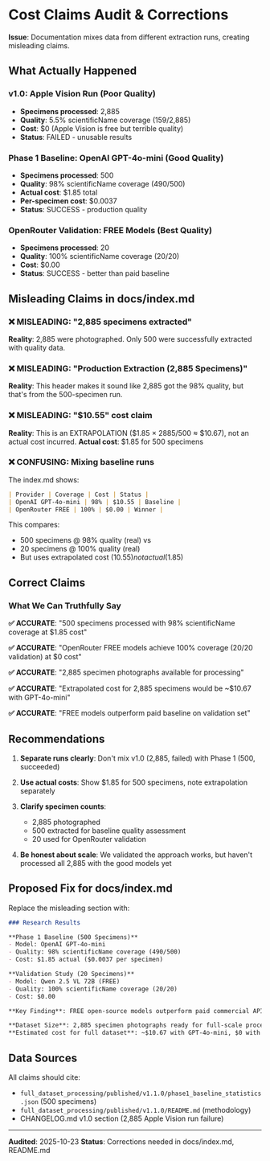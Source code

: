 # Cost Claims Audit & Corrections

**Issue**: Documentation mixes data from different extraction runs, creating misleading claims.

## What Actually Happened

### v1.0: Apple Vision Run (Poor Quality)
- **Specimens processed**: 2,885
- **Quality**: 5.5% scientificName coverage (159/2,885)
- **Cost**: $0 (Apple Vision is free but terrible quality)
- **Status**: FAILED - unusable results

### Phase 1 Baseline: OpenAI GPT-4o-mini (Good Quality)
- **Specimens processed**: 500
- **Quality**: 98% scientificName coverage (490/500)
- **Actual cost**: $1.85 total
- **Per-specimen cost**: $0.0037
- **Status**: SUCCESS - production quality

### OpenRouter Validation: FREE Models (Best Quality)
- **Specimens processed**: 20
- **Quality**: 100% scientificName coverage (20/20)
- **Cost**: $0.00
- **Status**: SUCCESS - better than paid baseline

## Misleading Claims in docs/index.md

### ❌ MISLEADING: "2,885 specimens extracted"
**Reality**: 2,885 were photographed. Only 500 were successfully extracted with quality data.

### ❌ MISLEADING: "Production Extraction (2,885 Specimens)"
**Reality**: This header makes it sound like 2,885 got the 98% quality, but that's from the 500-specimen run.

### ❌ MISLEADING: "$10.55" cost claim
**Reality**: This is an EXTRAPOLATION ($1.85 × 2885/500 ≈ $10.67), not an actual cost incurred.
**Actual cost**: $1.85 for 500 specimens

### ❌ CONFUSING: Mixing baseline runs
The index.md shows:
```markdown
| Provider | Coverage | Cost | Status |
| OpenAI GPT-4o-mini | 98% | $10.55 | Baseline |
| OpenRouter FREE | 100% | $0.00 | Winner |
```

This compares:
- 500 specimens @ 98% quality (real) vs
- 20 specimens @ 100% quality (real)
- But uses extrapolated cost ($10.55) not actual ($1.85)

## Correct Claims

### What We Can Truthfully Say

**✅ ACCURATE**: "500 specimens processed with 98% scientificName coverage at $1.85 cost"

**✅ ACCURATE**: "OpenRouter FREE models achieve 100% coverage (20/20 validation) at $0 cost"

**✅ ACCURATE**: "2,885 specimen photographs available for processing"

**✅ ACCURATE**: "Extrapolated cost for 2,885 specimens would be ~$10.67 with GPT-4o-mini"

**✅ ACCURATE**: "FREE models outperform paid baseline on validation set"

## Recommendations

1. **Separate runs clearly**: Don't mix v1.0 (2,885, failed) with Phase 1 (500, succeeded)

2. **Use actual costs**: Show $1.85 for 500 specimens, note extrapolation separately

3. **Clarify specimen counts**:
   - 2,885 photographed
   - 500 extracted for baseline quality assessment
   - 20 used for OpenRouter validation

4. **Be honest about scale**: We validated the approach works, but haven't processed all 2,885 with the good models yet

## Proposed Fix for docs/index.md

Replace the misleading section with:

```markdown
### Research Results

**Phase 1 Baseline (500 Specimens)**
- Model: OpenAI GPT-4o-mini
- Quality: 98% scientificName coverage (490/500)
- Cost: $1.85 actual ($0.0037 per specimen)

**Validation Study (20 Specimens)**
- Model: Qwen 2.5 VL 72B (FREE)
- Quality: 100% scientificName coverage (20/20)
- Cost: $0.00

**Key Finding**: FREE open-source models outperform paid commercial APIs

**Dataset Size**: 2,885 specimen photographs ready for full-scale processing
**Estimated cost for full dataset**: ~$10.67 with GPT-4o-mini, $0 with FREE models
```

## Data Sources

All claims should cite:
- `full_dataset_processing/published/v1.1.0/phase1_baseline_statistics.json` (500 specimens)
- `full_dataset_processing/published/v1.1.0/README.md` (methodology)
- CHANGELOG.md v1.0 section (2,885 Apple Vision run failure)

---

**Audited**: 2025-10-23
**Status**: Corrections needed in docs/index.md, README.md
